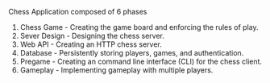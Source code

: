 Chess Application composed of 6 phases
1. Chess Game - Creating the game board and enforcing the rules of play.
2. Sever Design - Designing the chess server.
3. Web API - Creating an HTTP chess server.
4. Database - Persistently storing players, games, and authentication.
5. Pregame - Creating an command line interface (CLI) for the chess client.
6. Gameplay - Implementing gameplay with multiple players.
